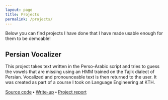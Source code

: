 ```yaml
---
layout: page
title: Projects
permalink: /projects/
---
```


Below you can find projects I have done that I have made usable enough for them to be demoable!

Persian Vocalizer
-----------------
This project takes text written in the Perso-Arabic script and tries to guess the vowels that are missing using an HMM trained on the Tajik dialect of Persian. Vocalized and pronounceable text is then returned to the user. It was created as part of a course I took on Language Engineering at KTH.

[Source code](https://github.com/Touzen/persianvocalizer)
⬩
[Write-up](/Vocalizer/)
⬩
[Project report](https://docs.google.com/document/d/1Xh75hHI6z_Tg25WNA0a4yAZcWLe0V5bN03TPDmVMD1k/)
